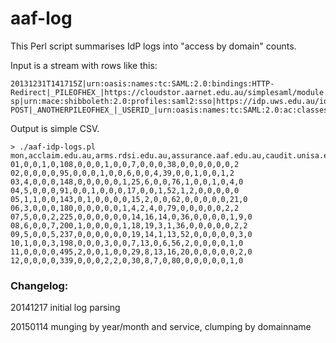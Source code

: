# aaf-log

This Perl script summarises IdP logs into "access by domain" counts.

Input is a stream with rows like this:

```
20131231T141715Z|urn:oasis:names:tc:SAML:2.0:bindings:HTTP-Redirect|_PILEOFHEX_|https://cloudstor.aarnet.edu.au/simplesaml/module.php/saml/sp/metadata.php/default-sp|urn:mace:shibboleth:2.0:profiles:saml2:sso|https://idp.uws.edu.au/idp/shibboleth|urn:oasis:names:tc:SAML:2.0:bindings:HTTP-POST|_ANOTHERPILEOFHEX_|_USERID_|urn:oasis:names:tc:SAML:2.0:ac:classes:PasswordProtectedTransport|eduPersonAffiliation,commonName,transientId,email,|_MOREHEX_||
```

Output is simple CSV.

```
> ./aaf-idp-logs.pl
mon,acclaim.edu.au,arms.rdsi.edu.au,assurance.aaf.edu.au,caudit.unisa.edu.au,cloudstor,data.csiro.au,demo.bccvl.org.au,diver.intersect.org.au,esoe.qut.edu.au,idpp.intersect.org.au,manager.aaf.edu.au,nectar,portal.aurin.org.au,rapid.aaf.edu.au,researchdata.ands.org.au,sciencedirect,shibboleth.cambridge.org,sp.espaces.edu.au,sp.researchadviser.com.au,staging.aurin.org.au,www.ausnc.org.au,www.caudit.edu.au,www.emeraldinsight.com
01,0,0,1,0,108,0,0,0,1,0,0,7,0,0,0,38,0,0,0,0,0,0,2
02,0,0,0,0,95,0,0,0,1,0,0,6,0,0,4,39,0,0,1,0,0,1,2
03,4,0,0,0,148,0,0,0,0,0,1,25,6,0,0,76,1,0,0,1,0,4,0
04,5,0,0,0,91,0,0,1,0,0,0,17,0,0,1,52,1,2,0,0,0,0,0
05,1,1,0,0,143,0,1,0,0,0,0,15,2,0,0,62,0,0,0,0,0,21,0
06,3,0,0,0,180,0,0,0,0,0,1,4,2,4,0,79,0,0,0,0,0,2,2
07,5,0,0,2,225,0,0,0,0,0,0,14,16,14,0,36,0,0,0,0,1,9,0
08,6,0,0,7,200,1,0,0,0,0,1,18,19,3,1,36,0,0,0,0,0,2,2
09,5,0,0,5,237,0,0,0,0,0,0,19,14,1,13,52,0,0,0,0,0,3,0
10,1,0,0,3,198,0,0,0,3,0,0,7,13,0,6,56,2,0,0,0,0,1,0
11,0,0,0,0,495,2,0,0,1,0,0,29,8,13,16,20,0,0,0,0,0,2,0
12,0,0,0,0,339,0,0,0,2,2,0,30,8,7,0,80,0,0,0,0,0,1,0
```

### Changelog:

20141217 initial log parsing

20150114 munging by year/month and service, clumping by domainname
